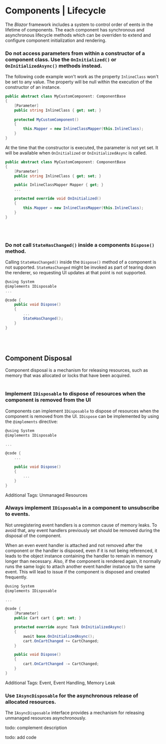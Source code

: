 # Components | Lifecycle

The _Blazor_ framework includes a system to control order of eents in the lifetime of components. The each component has synchronous and asynchronous lifecycle methods which 
can be overriden to extend and configure component initialization and rendering.
<br>


### Do not access parameters from within a constructor of a component class. Use the `OnInitialized()` or `OnInitializedAsync()` methods instead.

The following code example won't work as the property `InlineClass` won't be set to any value. The property will be null within the execution of the constructor of an instance.

```csharp
public abstract class MyCustomComponent: ComponentBase
{
	[Parameter]
	public string InlineClass { get; set; }
	
	protected MyCustomComponent()
	{
		this.Mapper = new InlineClassMapper(this.InlineClass);
	}
}
```

At the time that the constructor is executed, the parameter is not yet set. It will be available when `OnInitialized` or `OnInitializedAsync` is called.

```csharp
public abstract class MyCustomComponent: ComponentBase
{
	[Parameter]
	public string InlineClass { get; set; }

	public InlineClassMapper Mapper { get; }
	...

	protected override void OnInitialized()
	{
		this.Mapper = new InlineClassMapper(this.InlineClass);
	}
}
```
<br><br>


### Do not call `StateHasChanged()` inside a components `Dispose()` method.

Calling `StateHasChanged()` inside the `Dispose()` method of a component is not supported. `StateHasChanged` might be invoked as part of tearing down the renderer, so
requesting UI updates at that point is not supported.

```csharp
@using System
@implements IDisposable
...

@code { 
	public void Dispose()
	{
		...
		StateHasChanged();
	}
}
```
<br><br>


## Component Disposal
Component disposal is a mechanism for releasing resources, such as memory that was allocated or locks that have been acquired.
<br><br>


### Implement `IDisposable` to dispose of resources when the component is removed from the UI

Components can implement `IDisposable` to dispose of resources when the component is removed from the UI. `IDispose` can be implemented by using the `@implements` directive:

```csharp
@using System
@implements IDisposable

...

@code {
	...

	public void Dispose()
	{
		... 
	}
}
```

Additional Tags: Unmanaged Resources
<br>


### Always implement `IDisposable` in a component to unsubscribe to events.

Not unregistering event handlers is a common cause of memory leaks. To avoid that, any event handlers previously set should be removed during the disposal of the component.

When an even event handler is attached and not removed after the component or the handler is disposed, even if it is not being referenced, it leads to the object instance
containing the handler to remain in memory longer than necessary. Also, if the component is rendered again, it normally runs the same logic to attach another event handler 
instance to the same event. This will lead to issue if the component is disposed and created frequently.

```csharp
@using System
@implements IDisposable

...

@code {
    [Parameter]
    public Cart cart { get; set; }

    protected override async Task OnInitializedAsync()
    {
        await base.OnInitializedAsync();
        cart.OnCartChanged += CartChanged;
    }

    public void Dispose()
    {
        cart.OnCartChanged -= CartChanged;
    }
}
```

Additional Tags: Event, Event Handling, Memory Leak
<br>


### Use `IAsyncDisposable` for the asynchronous release of allocated resources.

The `IAsyncDisposable` interface provides a mechanism for releasing unmanaged resources asynchronously.

todo: complement description

todo: add code

<br>
